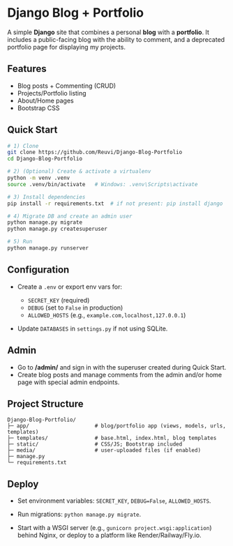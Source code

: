 # Django Blog + Portfolio

A simple **Django** site that combines a personal **blog** with a **portfolio**. It includes a public-facing blog with the ability to comment, and a deprecated portfolio page for displaying my projects.

## Features

* Blog posts + Commenting (CRUD)
* Projects/Portfolio listing
* About/Home pages
* Bootstrap CSS

## Quick Start

```bash
# 1) Clone
git clone https://github.com/Reuvi/Django-Blog-Portfolio
cd Django-Blog-Portfolio

# 2) (Optional) Create & activate a virtualenv
python -m venv .venv
source .venv/bin/activate   # Windows: .venv\Scripts\activate

# 3) Install dependencies
pip install -r requirements.txt  # if not present: pip install django

# 4) Migrate DB and create an admin user
python manage.py migrate
python manage.py createsuperuser

# 5) Run
python manage.py runserver
```

## Configuration

* Create a `.env` or export env vars for:

  * `SECRET_KEY` (required)
  * `DEBUG` (set to `False` in production)
  * `ALLOWED_HOSTS` (e.g., `example.com,localhost,127.0.0.1`)
* Update `DATABASES` in `settings.py` if not using SQLite.

## Admin

* Go to **/admin/** and sign in with the superuser created during Quick Start.
* Create blog posts and manage comments from the admin and/or home page with special admin endpoints.

## Project Structure

```
Django-Blog-Portfolio/
├─ app/                     # blog/portfolio app (views, models, urls, templates)
├─ templates/               # base.html, index.html, blog templates
├─ static/                  # CSS/JS; Bootstrap included
├─ media/                   # user-uploaded files (if enabled)
├─ manage.py
└─ requirements.txt
```

## Deploy

* Set environment variables: `SECRET_KEY`, `DEBUG=False`, `ALLOWED_HOSTS`.

* Run migrations: `python manage.py migrate`.

* Start with a WSGI server (e.g., `gunicorn project.wsgi:application`) behind Nginx, or deploy to a platform like Render/Railway/Fly.io.
